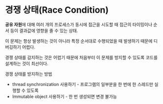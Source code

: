# 경쟁 상태(Race Condition)

**공유 자원**에 대해 여러 개의 프로세스가 동시에 접근을 시도할 때 접근의 타이밍이나 순서 등이 결과값에 영향을 줄 수 있는 상태.

이 문제는 항상 발생하는 것이 아니라 특정 순서대로 수행되었을 때 발생하기 때문에 디버깅하기 어렵다.

경쟁 상태를 감지하는 것은 어렵기 때문에 처음부터 이 문제를 방지할 수 있도록 코드를 설계하는 것이 최선이다.

경쟁 상태를 방지하는 방법

-   thread synchronization 사용하기 - 프로그램의 일부분을 한 번에 한 스레드만 실행할 수 있도록
-   Immutable object 사용하기 - 한 번 생성되면 변경 불가능
